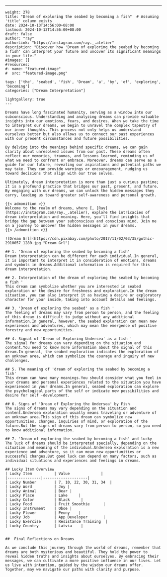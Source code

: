 ---
    weight: 278
    title: "Dream of exploring the seabed by becoming a fish"  # Assuming 'title' column exists
    date: 2024-10-13T14:56:00+08:00
    lastmod: 2024-10-13T14:56:00+08:00
    draft: false
    author: "ray"
    authorLink: "https://instagram.com/ray._.atelier"
    description: "Discover how 'Dream of exploring the seabed by becoming a fish' can interpret your future and uncover its significant meanings in your life."
    #images: []
    #resources:
    #- name: "featured-image"
    #  src: "featured-image.png"
    
    tags: ['the', 'seabed', 'fish', 'Dream', 'a', 'by', 'of', 'exploring', 'becoming']
    categories: ["Dream Interpretation"]
    
    lightgallery: true
    ---
    
    Dreams have long fascinated humanity, serving as a window into our subconscious. Understanding and analyzing dreams can provide valuable insights into our emotions, fears, and desires. When we take the time to interpret our dreams, we begin to unravel the complex tapestry of our inner thoughts. This process not only helps us understand ourselves better but also allows us to connect our past experiences with our present circumstances and future possibilities.
    
    By delving into the meanings behind specific dreams, we can gain clarity about unresolved issues from our past. These dreams often reflect our memories, traumas, and lessons learned, reminding us of what we need to confront or embrace. Moreover, dreams can serve as a guide for our future, revealing our aspirations and potential paths we may take. They can provide warnings or encouragement, nudging us toward decisions that align with our true selves.
    
    Ultimately, dream interpretation is more than just a curious pastime; it is a profound practice that bridges our past, present, and future. By engaging with our dreams, we can unlock the hidden messages they carry, leading us toward greater self-awareness and personal growth.
    
    {{< admonition >}}
    Welcome to the realm of dreams, where I, [Ray](https://instagram.com/ray._.atelier), explore the intricacies of dream interpretation and meaning. Here, you’ll find insights that bridge the gap between your subconscious and conscious mind. Join me on a journey to uncover the hidden messages in your dreams.
    {{< /admonition >}}
    
    ![Dream Grl](https://cdn.pixabay.com/photo/2017/11/02/03/35/gothic-2910057_1280.jpg "Dream Grl")
    
    ## 1. 'Dream of exploring the seabed by becoming a fish'
    Dream interpretation can be different for each individual.In general, it is important to interpret it in consideration of emotions, dreams and symbols in dreams.Additional information is required for this dream interpretation.
    
    ## 2. Interpretation of the dream of exploring the seabed by becoming a fish '
    This dream can symbolize whether you are interested in seabed exploration or the desire for freshness and exploration.In the dream situation, you can also interpret it as having a desire or exploratory character for your inside, taking into account details and feelings.
    
    ## 3. 'Dream of exploring the seabed' as a fish '
    The feeling of dreams may vary from person to person, and the feeling of this dream is difficult to judge without any additional information.In general, however, the seabed exploration can mean new experiences and adventures, which may mean the emergence of positive forestry and new opportunities.
    
    ## 4. Signal of 'Dream of Exploring Undersea' as a fish '
    The signal for dreams can vary depending on the situation and content.You need to know more information about the signal of this dream.In general, the seabed exploration indicates the exploration of an unknown area, which can symbolize the courage and inquiry of new challenges.
    
    ## 5. The meaning of 'dream of exploring the seabed by becoming a fish'
    This dream can have many meanings.You should consider what you feel in your dreams and personal experiences related to the situation you have experienced in your dreams.In general, seabed exploration can explore the psychological parts of the self or indicate new possibilities and desire for self -development.
    
    ## 6. Signs of 'Dream of Exploring the Undersea' by Fish
    The signs of dreams may vary depending on the situation and content.Undersea exploration usually means traveling or adventure of an unknown area.This sign of this dream can symbolize new opportunities, changes, inquiries of mind, or exploration of the future.But the signs of dreams vary from person to person, so you need to know additional information.
    
    ## 7. 'Dream of exploring the seabed by becoming a fish' and lucky
    The luck of dreams should be interpreted specially, depending on the situation and meaning of the individual.Undersea exploration is a new experience and adventure, so it can mean new opportunities or successful changes.But good luck can depend on many factors, such as individual situations and experiences and feelings in dreams.
    
    ## Lucky Item Overview
    | Lucky Item          | Value              |
    |---------------|--------------------|
    | Lucky Number        | 7, 10, 22, 30, 31, 34  |
    | Lucky Word          | Joy |
    | Lucky Animal        | Bear |
    | Lucky Place         | Lake     |
    | Lucky Color         | Black     |
    | Lucky Food          | Fruit Smoothie      |
    | Lucky Instrument    | Oboe |
    | Lucky Flower        | Peony    |
    | Lucky Job           | App Developer       |
    | Lucky Exercise      | Resistance Training  |
    | Lucky Country       | Latvia    |
    
    
    ##  Final Reflections on Dreams
    
    As we conclude this journey through the world of dreams, remember that dreams are both mysterious and beautiful. They hold the power to reveal hidden truths and insights about ourselves. By embracing their messages, we can cultivate a more positive influence in our lives. Let us live with intention, guided by the wisdom our dreams offer. Together, may we navigate our paths with clarity and purpose.
    